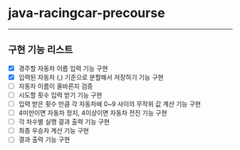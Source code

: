# java-racingcar-precourse
---
**구현 기능 리스트**
---
- [x] 경주할 자동차 이름 입력 기능 구현
- [x] 입력된 자동차 (,) 기준으로 분할해서 저장하기 기능 구현
- [ ] 자동차 이름이 올바른지 검증
- [ ] 시도할 횟수 입력 받기 기능 구현
- [ ] 입력 받은 횟수 만큼 각 자동차에 0~9 사이의 무작위 값 계산 기능 구현
- [ ] 4미만이면 자동차 정지, 4이상이면 자동차 전진 기능 구현
- [ ] 각 차수별 실행 결과 출력 기능 구현
- [ ] 최종 우승자 계산 기능 구현
- [ ] 결과 출력 기능 구현